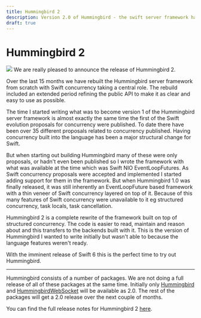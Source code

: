 ```yaml
---
title: Hummingbird 2
description: Version 2.0 of Hummingbird - the swift server framework has been released.
draft: true
---
```

# Hummingbird 2

![](hummingbird2-fireworks2.jpg)
We are really pleased to announce the release of Hummingbird 2. 

Over the last 15 months we have rebuilt the Hummingbird server framework from scratch with Swift concurrency taking a central role. The rebuild included an extended period refining the public API to make it as clear and easy to use as possible.

The time I started writing what was to become version 1 of the Hummingbird server framework is almost exactly the same time the first of the Swift evolution proposals for concurrency were published. To date there have been over 35 different proposals related to concurrency published. Having concurrency built into the language has been a major structural change for Swift. 

But when starting out building Hummingbird many of these were only proposals, or hadn't even been published so I wrote the framework with what was available at the time which was Swift NIO EventLoopFutures. As Swift concurrency proposals were accepted and implemented I started adding support for them in the framework. But when Hummingbird 1.0 was finally released, it was still inherently an EventLoopFuture based framework with a thin veneer of Swift concurrency layered on top of it. Because of this many features of Swift concurrency were unavailable to it eg structured concurrency, task locals, task cancellation. 

Hummingbird 2 is a complete rewrite of the framework built on top of structured concurrency. The code is easier to read, maintain and reason about and this transfers to the backends built with it. This is the version of Hummingbird I wanted to write initially but wasn't able to because the language features weren't ready. 

With the imminent release of Swift 6 this is the perfect time to try out Hummingbird.

---

Hummingbird consists of a number of packages. We are not doing a full release of all of these packages at the same time. Initially only [Hummingbird](https://github.com/hummingbird-project/hummingbird) and [HummingbirdWebSocket](https://github.com/hummingbird-project/hummingbird-websocket) will be available as 2.0. The rest of the packages will get a 2.0 release over the next couple of months.

You can find the full release notes for Hummingbird 2 [here](https://github.com/hummingbird-project/hummingbird/releases/tag/2.0.0).